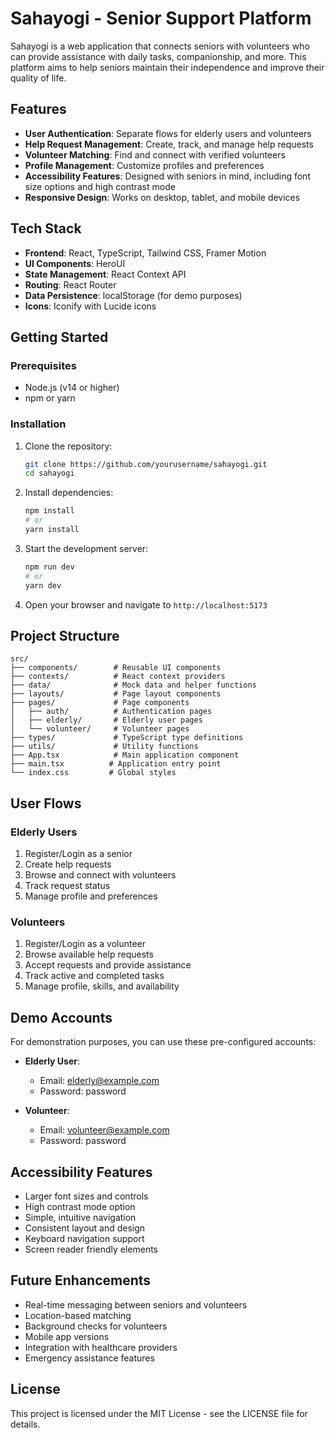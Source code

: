 # Sahayogi - Senior Support Platform

Sahayogi is a web application that connects seniors with volunteers who can provide assistance with daily tasks, companionship, and more. This platform aims to help seniors maintain their independence and improve their quality of life.

## Features

- **User Authentication**: Separate flows for elderly users and volunteers
- **Help Request Management**: Create, track, and manage help requests
- **Volunteer Matching**: Find and connect with verified volunteers
- **Profile Management**: Customize profiles and preferences
- **Accessibility Features**: Designed with seniors in mind, including font size options and high contrast mode
- **Responsive Design**: Works on desktop, tablet, and mobile devices

## Tech Stack

- **Frontend**: React, TypeScript, Tailwind CSS, Framer Motion
- **UI Components**: HeroUI
- **State Management**: React Context API
- **Routing**: React Router
- **Data Persistence**: localStorage (for demo purposes)
- **Icons**: Iconify with Lucide icons

## Getting Started

### Prerequisites

- Node.js (v14 or higher)
- npm or yarn

### Installation

1. Clone the repository:
   ```bash
   git clone https://github.com/yourusername/sahayogi.git
   cd sahayogi
   ```

2. Install dependencies:
   ```bash
   npm install
   # or
   yarn install
   ```

3. Start the development server:
   ```bash
   npm run dev
   # or
   yarn dev
   ```

4. Open your browser and navigate to `http://localhost:5173`

## Project Structure

```
src/
├── components/        # Reusable UI components
├── contexts/          # React context providers
├── data/              # Mock data and helper functions
├── layouts/           # Page layout components
├── pages/             # Page components
│   ├── auth/          # Authentication pages
│   ├── elderly/       # Elderly user pages
│   └── volunteer/     # Volunteer pages
├── types/             # TypeScript type definitions
├── utils/             # Utility functions
├── App.tsx            # Main application component
├── main.tsx          # Application entry point
└── index.css         # Global styles
```

## User Flows

### Elderly Users

1. Register/Login as a senior
2. Create help requests
3. Browse and connect with volunteers
4. Track request status
5. Manage profile and preferences

### Volunteers

1. Register/Login as a volunteer
2. Browse available help requests
3. Accept requests and provide assistance
4. Track active and completed tasks
5. Manage profile, skills, and availability

## Demo Accounts

For demonstration purposes, you can use these pre-configured accounts:

- **Elderly User**:
  - Email: elderly@example.com
  - Password: password

- **Volunteer**:
  - Email: volunteer@example.com
  - Password: password

## Accessibility Features

- Larger font sizes and controls
- High contrast mode option
- Simple, intuitive navigation
- Consistent layout and design
- Keyboard navigation support
- Screen reader friendly elements

## Future Enhancements

- Real-time messaging between seniors and volunteers
- Location-based matching
- Background checks for volunteers
- Mobile app versions
- Integration with healthcare providers
- Emergency assistance features

## License

This project is licensed under the MIT License - see the LICENSE file for details.
